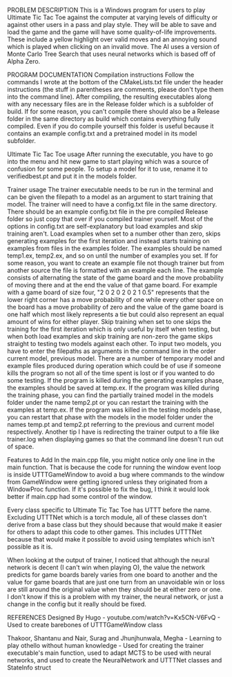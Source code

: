 PROBLEM DESCRIPTION
This is a Windows program for users to play Ultimate Tic Tac Toe against the computer at varying levels of difficulty or against other users in a pass and play style. They will be able to save and load the game and the game will have some quality-of-life improvements. These include a yellow highlight over valid moves and an annoying sound which is played when clicking on an invalid move. The AI uses a version of Monte Carlo Tree Search that uses neural networks which is based off of Alpha Zero.


PROGRAM DOCUMENTATION
Compilation instructions
Follow the commands I wrote at the bottom of the CMakeLists.txt file under the header instructions (the stuff in parentheses are comments, please don't type them into the command line). After compiling, the resulting executables along with any necessary files are in the Release folder which is a subfolder of build. If for some reason, you can't compile there should also be a Release folder in the same directory as build which contains everything fully compiled. Even if you do compile yourself this folder is useful because it contains an example config.txt and a pretrained model in its model subfolder.

Ultimate Tic Tac Toe usage
After running the executable, you have to go into the menu and hit new game to start playing which was a source of confusion for some people. To setup a model for it to use, rename it to verifiedbest.pt and put it in the models folder.

Trainer usage
The trainer executable needs to be run in the terminal and can be given the filepath to a model as an argument to start training that model. The trainer will need to have a config.txt file in the same directory. There should be an example config.txt file in the pre compiled Release folder so just copy that over if you compiled trainer yourself. Most of the options in config.txt are self-explanatory but load examples and skip training aren't. Load examples when set to a number other than zero, skips generating examples for the first iteration and instead starts training on examples from files in the examples folder. The examples should be named temp1.ex, temp2.ex, and so on until the number of examples you set. If for some reason, you want to create an example file not though trainer but from another source the file is formatted with an example each line. The example consists of alternating the state of the game board and the move probability of moving there and at the end the value of that game board. For example with a game board of size four, "2 0 2 0 2 0 2 1 0.5" represents that the lower right corner has a move probability of one while every other space on the board has a move probability of zero and the value of the game board is one half which most likely represents a tie but could also represent an equal amount of wins for either player. Skip training when set to one skips the training for the first iteration which is only useful by itself when testing, but when both load examples and skip training are non-zero the game skips straight to testing two models against each other. To input two models, you have to enter the filepaths as arguments in the command line in the order current model, previous model. There are a number of temporary model and example files produced during operation which could be of use if someone kills the program so not all of the time spent is lost or if you wanted to do some testing. If the program is killed during the generating examples phase, the examples should be saved at temp.ex. If the program was killed during the training phase, you can find the partially trained model in the models folder under the name temp2.pt or you can restart the training with the examples at temp.ex. If the program was killed in the testing models phase, you can restart that phase with the models in the model folder under the names temp.pt and temp2.pt referring to the previous and current model respectively. Another tip I have is redirecting the trainer output to a file like trainer.log when displaying games so that the command line doesn't run out of space.

Features to Add
In the main.cpp file, you might notice only one line in the main function. That is because the code for running the window event loop is inside UTTTGameWindow to avoid a bug where commands to the window from GameWindow were getting ignored unless they originated from a WindowProc function. If it's possible to fix the bug, I think it would look better if main.cpp had some control of the window.

Every class specific to Ultimate Tic Tac Toe has UTTT before the name. Excluding UTTTNet which is a torch module, all of these classes don't derive from a base class but they should because that would make it easier for others to adapt this code to other games. This includes UTTTNet because that would make it possible to avoid using templates which isn't possible as it is.

When looking at the output of trainer, I noticed that although the neural network is decent (I can't win when playing O), the value the network predicts for game boards barely varies from one board to another and the value for game boards that are just one turn from an unavoidable win or loss are still around the original value when they should be at either zero or one. I don't know if this is a problem with my trainer, the neural network, or just a change in the config but it really should be fixed.


REFERENCES
Designed By Hugo - youtube.com/watch?v=Kx5CN-V6FvQ - Used to create barebones of UTTTGameWindow class

Thakoor, Shantanu and Nair, Surag and Jhunjhunwala, Megha - Learning to play othello without human knowledge - Used for creating the trainer executable's main function, used to adapt MCTS to be used with neural networks, and used to create the NeuralNetwork and UTTTNet classes and StateInfo struct
